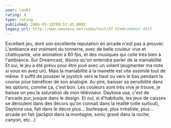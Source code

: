 ```yaml
---
user: leo03
rating: 4
type: rating
published: 2006-03-18T09:53:45.000Z
legacy_url: http://www.emunova.net/veda/test/57.htm#comment-4815
---
```

Excellent jeu, dont son excellente reputation en arcade n'est pas à prouver. L'ambiance est vraiment du tonnerre, avec de belle couleur vive et chattoyante, une animation à 60 fps, et des musiques qui colle très bien à l'ambiance. Sur Dreamcast, disons qu'on entendra parler de la maniabilité. Et oui, le jeu a été prévu pour être joué avec un volant (augmenter ma note si vous en avez un). Mais la maniabilité à la manette est vite assimilé tout de même. Il suffit de pousser le joystick vers le haut ou vers le bas pendant la course pour bénéficer de son analogie. Au pire, baisser sa sensibilité dans les options, comme ça, c'est bon. Les couleurs sont très vive je trouve, je baisse un peu la saturation de mon téléviseur.
Daytona usa, c'est de l'arcade pur, jusque dans le design. Et oui, si d'habitude, les jeux de caisses se déroulent dans des décors qu'on connait dans la réalité (ville surtout), Daytona usa, fait dans le décor plus... burlesque, plus irréaliste, plus... arcade en fait (jackpot dans la montagne, sonic gravé dans la roche, canyon, etc...)